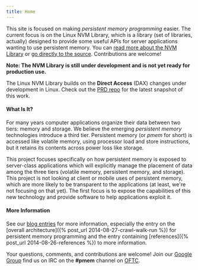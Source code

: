 ```yaml
---
title: Home
---
```


This site is focused on making _persistent memory programming_ easier.
The current focus is on the Linux NVM Library, which is
a library (set of libraries, actually) designed to provide some
useful APIs for server applications wanting to use persistent memory.
You can [read more about the NVM Library](/nvml/) or
[go directly to the source](https://github.com/pmem/nvml/).
Contributions are welcome!

**Note: The NVM Library is still under development and is not
yet ready for production use.**

The Linux NVM Library builds on the **Direct Access** (DAX) changes
under development in Linux.  Check out the
[PRD repo](https://github.com/01org/prd) for the latest snapshot of this work.

#### What Is It?

For many years computer applications organize their data between two
tiers: memory and storage.  We believe the emerging _persistent memory_
technologies introduce a third tier.  Persistent memory (or _pmem_
for short) is accessed like volatile memory, using processor load
and store instructions, but it retains its contents across power loss
like storage.

This project focuses specifically on how persistent memory is exposed
to server-class applications which will explicitly manage the placement
of data among the three tiers (volatile memory, persistent memory, and
storage).  This project is not looking at client or mobile uses of
persistent memory, which are more likely to be transparent to the
applications (at least, we're not focusing on that yet).  The first
focus is to expose the capabilities of this new technology and provide
software to help applications exploit it.

#### More Information

See our [blog entries](/blog/) for more information, especially
the entry on the
[overall architecture]({% post_url 2014-08-27-crawl-walk-run %})
for persistent memory programming and the entry containing
[references]({% post_url 2014-08-26-references %}) to more information.

Your questions, comments, and contributions are welcome!  Join our
[Google Group](http://groups.google.com/group/pmem) find us on
IRC on the **#pmem** channel on [OFTC](http://www.oftc.net).
